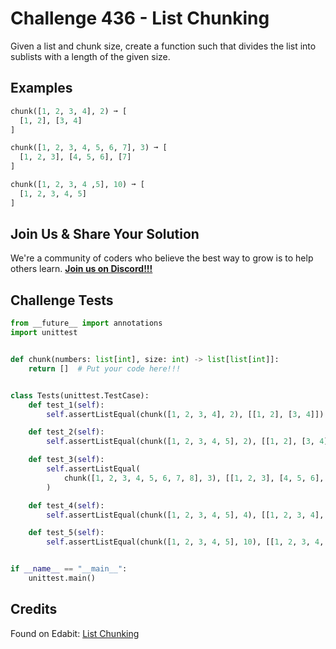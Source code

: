 # Challenge 436 - List Chunking

Given a list and chunk size, create a function such that divides the list into sublists with a length of the given size.

## Examples
```python
chunk([1, 2, 3, 4], 2) ➞ [
  [1, 2], [3, 4]
]

chunk([1, 2, 3, 4, 5, 6, 7], 3) ➞ [
  [1, 2, 3], [4, 5, 6], [7]
]

chunk([1, 2, 3, 4 ,5], 10) ➞ [
  [1, 2, 3, 4, 5]
]
```
## Join Us & Share Your Solution

We're a community of coders who believe the best way to grow is to help others learn. **[Join us on Discord!!!](https://discord.gg/sfHykntuGy)**

## Challenge Tests
```python
from __future__ import annotations
import unittest


def chunk(numbers: list[int], size: int) -> list[list[int]]:
    return []  # Put your code here!!!


class Tests(unittest.TestCase):
    def test_1(self):
        self.assertListEqual(chunk([1, 2, 3, 4], 2), [[1, 2], [3, 4]])

    def test_2(self):
        self.assertListEqual(chunk([1, 2, 3, 4, 5], 2), [[1, 2], [3, 4], [5]])

    def test_3(self):
        self.assertListEqual(
            chunk([1, 2, 3, 4, 5, 6, 7, 8], 3), [[1, 2, 3], [4, 5, 6], [7, 8]]
        )

    def test_4(self):
        self.assertListEqual(chunk([1, 2, 3, 4, 5], 4), [[1, 2, 3, 4], [5]])

    def test_5(self):
        self.assertListEqual(chunk([1, 2, 3, 4, 5], 10), [[1, 2, 3, 4, 5]])


if __name__ == "__main__":
    unittest.main()
```
## Credits

Found on Edabit: [List Chunking](https://edabit.com/challenge/T2G9LR2qNw4rFNu9t)
